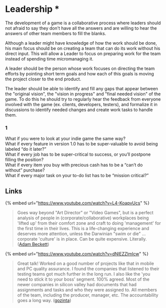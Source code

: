 # Leadership \*

The development of a game is a collaborative process where leaders should not afraid to say they don't have all the answers and are willing to hear the answers of other team members to fill the blanks.

Although a leader might have knowledge of how the work should be done, his main focus should be on creating a team that can do its work without his direct input. This will allow a Leader to focus on preparing work for the team instead of spending time micromanaging it.

A leader should be the person whose work focuses on directing the team efforts by pointing short term goals and how each of this goals is moving the project closer to the end product.

The leader should be able to identify and fill any gaps that appear between the "original vision", the "vision in progress" and "final needed vision" of the game. To do this he should try to regularly hear the feedback from everyone involved with the game \(ex. clients, developers, testers\), and formalize it in discussions to identify needed changes and create work tasks to handle them.

### 1

What if you were to look at your indie game the same way?   
What if every feature in version 1.0 has to be super-valuable to avoid being labeled “do it later?”   
What if every job has to be super-critical to success, or you’ll postpone filling the position?   
What if every item you buy with precious cash has to be a “can’t do without” purchase?   
What if every major task on your to-do list has to be “mission critical?”

## Links

{% embed url="https://www.youtube.com/watch?v=L4-KoapvUcs" %}

> Goes way beyond "Art Director" or "Video Games", but is a perfect analysis of people in \(corporate/collaborative\) workplaces being 'lifted up' from their comfort zone and craft to doing 'management' for the first time in their lives. This is a life-changing experience and deserves more attention, unless the Darwinian "swim or die" ... corporate 'culture' is in place. Can be quite expensive. Literally. \([Adam Beckett](https://www.youtube.com/channel/UCwe10eNOMciFfqjQuC1xemA)\)



{% embed url="https://www.youtube.com/watch?v=dNlEZZlmIcw" %}

> Great talk! Worked on a good number of projects like that in mobile and PC quality assurance. I found the companies that listened to their testing teams got much further in the long run. I also like the 'you need to stick it to your boss' segment. 100% agreed. Most of the newer companies in silicon valley had documents that had assignments and tasks and who they were assigned to. All members of the team, including the producer, manager, etc. The accountability goes a long way. \([gozinta](https://www.youtube.com/channel/UCO_Xzqf0dKQxACUtmy3UCsA)\)

